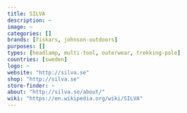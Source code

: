 ```yaml
---
title: SILVA
description: ~
image: ~
categories: []
brands: [fiskars, johnson-outdoors]
purposes: []
types: [headlamp, multi-tool, outerwear, trekking-pole]
countries: [sweden]
logo: ~
website: "http://silva.se"
shop: "http://silva.se"
store-finder: ~
about: "http://silva.se/about/"
wiki: "https://en.wikipedia.org/wiki/SILVA"
---
```

